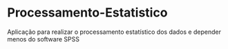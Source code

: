 # Processamento-Estatistico
 Aplicação para realizar o processamento estatístico dos dados e depender menos do software SPSS

